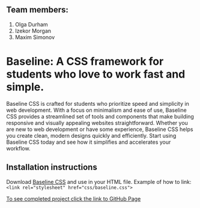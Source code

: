 ## Team members:
1. Olga Durham
2. Izekor Morgan
3. Maxim Simonov

# Baseline: A CSS framework for students who love to work fast and simple.
Baseline CSS is crafted for students who prioritize speed and simplicity in web development. With a focus on minimalism and ease of use, Baseline CSS provides a streamlined set of tools and components that make building responsive and visually appealing websites straightforward. Whether you are new to web development or have some experience, Baseline CSS helps you create clean, modern designs quickly and efficiently. Start using Baseline CSS today and see how it simplifies and accelerates your workflow. 

## Installation instructions
Download [Baseline CSS](./css/baseline.css) and use in your HTML file.
Example of how to link: `<link rel="stylesheet" href="css/baseline.css">`

[To see completed project click the link to GitHub Page](https://shap0011.github.io/Custom-CSS-Framework-Group-6/)

